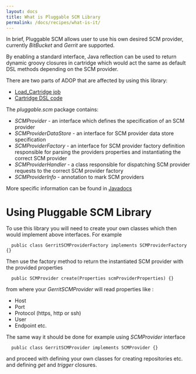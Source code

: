 ```yaml
---
layout: docs
title: What is Pluggable SCM Library
permalink: /docs/recipes/what-is-it/
---
```


In brief, Pluggable SCM allows user to use his own desired SCM provider, currently _BitBucket_ and _Gerrit_ are supported.

By enabling a standard interface, Java reflection can be used to return dynamic groovy closures in cartridge which would act the same as default DSL methods depending on the SCM provider.

There are two parts of ADOP that are affected by using this library:

* [Load_Cartridge job](todo:url)
* [Cartridge DSL code](https://kristapsm.github.io/adop-cartridges-cookbook/docs/recipes/adding-a-pluggable-scm/)

The _pluggable.scm_ package contains:

* _SCMProvider_ - an interface which defines the specification of an SCM provider
* _SCMProviderDataStore_ - an interface for SCM provider data store specification
* _SCMProviderFactory_ - an interface for SCM provider factory definition responsible for parsing the providers properties and instantiating the correct SCM provider
* _SCMProviderHandler_ - a class responsible for dispatching SCM provider requests to the correct SCM provider factory
* _SCMProviderInfo_ - annotation to mark SCM providers

More specific information can be found in [Javadocs](https://kristapsm.github.io/pluggable-scm-library/groovydocs/)

# Using Pluggable SCM Library

To use this library you will need to create your own classes which then would implement above interfaces. For example

```
  public class GerritSCMProviderFactory implements SCMProviderFactory {}
```

Then use the factory method to return the instantiated SCM provider with the provided properties 

```
  public SCMProvider create(Properties scmProviderProperties) {}
```

from where your _GerritSCMProvider_ will read properties like :

* Host
* Port
* Protocol (https, http or ssh)
* User
* Endpoint etc.


The same way it should be done for example using _SCMProvider_ interface

```
  public class GerritSCMProvider implements SCMProvider {}
```

and proceed with defining your own classes for creating repositories etc. and defining _get_ and _trigger_ closures.